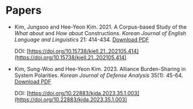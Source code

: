 # Papers
* Kim, Jungsoo and Hee-Yeon Kim. 2021. A Corpus-based Study of the _What about_ and _How about_ Constructions.
  _Korean Journal of English Language and Linguistics_ 21: 414-434. [Download PDF](heeyeon8/cv/Kim%20and%20Kim-2021.pdf)
  
  DOI: [https://doi.org/10.15738/kjell.21..202105.414](https://doi.org/10.15738/kjell.21..202105.414)
  
* Kim, Sung-Woo and Hee-Yeon Kim. 2023. Alliance Burden-Sharing in System Polarities. _Korean Journal of Defense Analysis_
  35(1): 45-64. [Download PDF](heeyeon8/cv/Kim%20and%20Kim-2023.pdf)
  
  DOI: [https://doi.org/10.22883/kjda.2023.35.1.003](https://doi.org/10.22883/kjda.2023.35.1.003)
